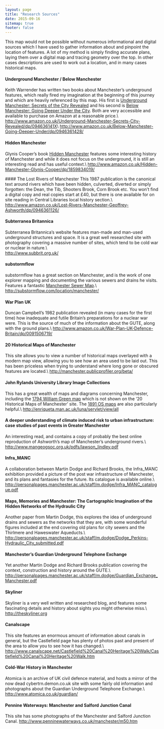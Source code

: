 ```yaml
---
layout: page
title: "Research Sources"
date: 2015-09-16
sitemap: true
footer: false
---
```


This map would not be possible without numerous informational and digital sources which I have used to gather information about and pinpoint the location of features. A lot of my method is simply finding accurate plans, laying them over a digital map and tracing geometry over the top. In other cases descriptions are used to work out a location, and in many cases historical maps.

#### Underground Manchester / Below Manchester
Keith Warrender has written two books about Manchester’s underground features, which really fired my imagination at the beginning of this journey and which are heavily referenced by this map. His first is [Underground Manchester: Secrets of the City Revealed](http://www.amazon.co.uk/Underground-Manchester-Secrets-City-Revealed/dp/094636141X) and his second is [Below Manchester: Going Deeper Under the City](http://www.amazon.co.uk/Below-Manchester-Going-Deeper-Under/dp/0946361428/). Both are very accessible and available to purchase on Amazon at a reasonable price.\\
<http://www.amazon.co.uk/Underground-Manchester-Secrets-City-Revealed/dp/094636141X>\\
<http://www.amazon.co.uk/Below-Manchester-Going-Deeper-Under/dp/0946361428/>

#### Hidden Manchester
Glynis Cooper’s book [Hidden Manchester](http://www.amazon.co.uk/Hidden-Manchester-Glynis-Cooper/dp/1859834019/) features some interesting history of Manchester and while it does not focus on the underground, it is still an interesting read and has useful context.\\
<http://www.amazon.co.uk/Hidden-Manchester-Glynis-Cooper/dp/1859834019/>

#### The Lost Rivers of Manchester
This 1987 publication is the canonical text around rivers which have been hidden, culverted, diverted or simply forgotten: the Dean, the Tib, Shooters Brook, Corn Brook etc. You won’t find a digital copy and real copies start at £40, but there is one available for on site reading in Central Libraries local history section.\\
<http://www.amazon.co.uk/Lost-Rivers-Manchester-Geoffrey-Ashworth/dp/0946361126/>

#### Subterranea Britannica
Subterranea Britannica’s website features man-made and man-used underground structures and space. It is a great well researched site with photography covering a massive number of sites, which tend to be cold war or nuclear in nature.\\  
<http://www.subbrit.org.uk/>

#### substormflow
substormflow has a great section on Manchester, and is the work of one explorer mapping and documenting the various sewers and drains he visits. Features a fantastic [Manchester Sewer Map](http://substormflow.com/location/manchester/).\\
<http://substormflow.com/location/manchester/>

#### War Plan UK
Duncan Campbell’s 1982 publication revealed (in many cases for the first time) how inadequate and futile Britain’s preparations for a nuclear war were. This is the source of much of the information about the GUTE, along with the ground plans.\\
<http://www.amazon.co.uk/War-Plan-UK-Defence-Britain/dp/0091506719/>

#### 20 Historical Maps of Manchester
This site allows you to view a number of historical maps overlayed with a modern map view, allowing you to see how an area used to be laid out. This has been priceless when trying to understand where long gone or obscured features are located.\\
<http://manchester.publicprofiler.org/beta/>

#### John Rylands University Library Image Collections
This has a great wealth of maps and diagrams concerning Manchester, including the [1794 William Green map](http://enriqueta.man.ac.uk/luna/servlet/detail/maps2~1~1~340688~123190:Manchester-and-Salford?sort=Reference_Number%2CReference_Number%2CReference_Number%2CPage&qvq=q:william%2Bgreen%2Bmap;sort:Reference_Number%2CReference_Number%2CReference_Number%2CPage;lc:maps2~1~1,Manchester~91~1,ManchesterDev~95~2,Man4MedievalVC~4~4,nonconform~91~1,ManchesterDev~93~3,lib1~1~1&mi=0&trs=1#) which is not shown on the ‘20 Historical Maps of Manchester’ site. The [1891 OS maps](http://enriqueta.man.ac.uk/luna/servlet/view/all/what/Maps/Map%20Collection/Manchester/when/1891?sort=Reference_Number,Reference_Number,Page,Page) are also particularly helpful.\\
<http://enriqueta.man.ac.uk/luna/servlet/view/all>

#### A deeper understanding of climate induced risk to urban infrastructure: case studies of past events in Greater Manchester
An interesting read, and contains a copy of probably the best online reproduction of Ashworth’s map of Manchester’s underground rivers.\\
<http://www.mangeogsoc.org.uk/pdfs/lawson_lindley.pdf>

#### Infra_MANC
A collaboration between Martin Dodge and Richard Brooks, the Infra_MANC exhibition provided a picture of the post war infrastructure of Manchester, and its plans and fantasies for the future. Its catalogue is available online.\\
<http://personalpages.manchester.ac.uk/staff/m.dodge/Infra_MANC_catalogue.pdf>

#### Maps, Memories and Manchester: The Cartographic Imagination of the Hidden Networks of the Hydraulic City
Another paper from Martin Dodge, this explores the idea of underground drains and sewers as the networks that they are, with some wonderful figures included at the end covering old plans for city sewers and the Thirlmere and Haweswater Aqueducts.\\ 
<http://personalpages.manchester.ac.uk/staff/m.dodge/Dodge_Perkins-Hydraulic_City_submitted.pdf>

#### Manchester’s Guardian Underground Telephone Exchange
Yet another Martin Dodge and Richard Brooks publication covering the context, construction and history around the GUTE.\\ 
<http://personalpages.manchester.ac.uk/staff/m.dodge/Guardian_Exchange_Manchester.pdf>

#### Skyliner
Skyliner is a very well written and researched blog, and features some fascinating details and history about sights you might otherwise miss.\\
<http://theskyliner.org>

#### Canalscape
This site features an enormous amount of information about canals in general, but the Castlefield page has plenty of photos past and present of the area to allow you to see how it has changed.\\
<http://www.canalscape.net/Castlefield%20Canal%20Heritage%20Walk/Castlefield%20Canal%20Heritage%20Walk.htm>

#### Cold-War History in Manchester
Atomica is an archive of UK civil defence material, and hosts a mirror of the now dead cybertrn.demon.co.uk site with some fairly old information and photographs about the Guardian Underground Telephone Exchange.\\
<http://www.atomica.co.uk/guardian/>

#### Pennine Waterways: Manchester and Salford Junction Canal
This site has some photographs of the Manchester and Salford Junction Canal.
<http://www.penninewaterways.co.uk/manchester/m50.htm>

